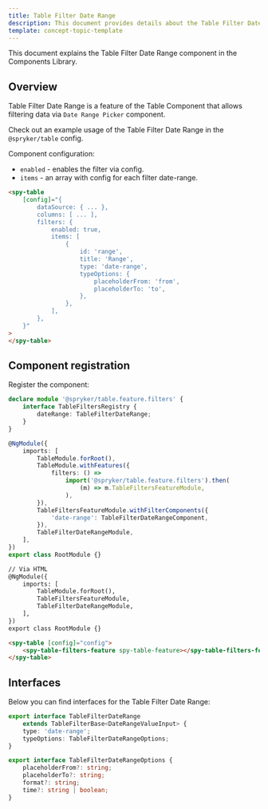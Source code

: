 ```yaml
---
title: Table Filter Date Range
description: This document provides details about the Table Filter Date Range component in the Components Library.
template: concept-topic-template
---
```


This document explains the Table Filter Date Range component in the Components Library.

## Overview

Table Filter Date Range is a feature of the Table Component that allows filtering data via `Date Range Picker` component.

Check out an example usage of the Table Filter Date Range in the `@spryker/table` config.

Component configuration:

- `enabled` - enables the filter via config.  
- `items` - an array with config for each filter date-range.  

```html
<spy-table 
    [config]="{
        dataSource: { ... },
        columns: [ ... ],
        filters: {
            enabled: true,
            items: [
                {
                    id: 'range',
                    title: 'Range',
                    type: 'date-range',
                    typeOptions: {
                        placeholderFrom: 'from',
                        placeholderTo: 'to',
                    },
                },
            ],
        },                                                                                           
    }"
>
</spy-table>
```

## Component registration

Register the component:

```ts
declare module '@spryker/table.feature.filters' {
    interface TableFiltersRegistry {
        dateRange: TableFilterDateRange;
    }
}

@NgModule({
    imports: [
        TableModule.forRoot(),
        TableModule.withFeatures({
            filters: () =>
                import('@spryker/table.feature.filters').then(
                    (m) => m.TableFiltersFeatureModule,
                ),
        }),
        TableFiltersFeatureModule.withFilterComponents({
            'date-range': TableFilterDateRangeComponent,
        }),
        TableFilterDateRangeModule,
    ],
})
export class RootModule {}
```

```html
// Via HTML
@NgModule({
    imports: [
        TableModule.forRoot(),
        TableFiltersFeatureModule,
        TableFilterDateRangeModule,
    ],
})
export class RootModule {}

<spy-table [config]="config">
    <spy-table-filters-feature spy-table-feature></spy-table-filters-feature>
</spy-table>
```

## Interfaces

Below you can find interfaces for the Table Filter Date Range:

```ts
export interface TableFilterDateRange
    extends TableFilterBase<DateRangeValueInput> {
    type: 'date-range';
    typeOptions: TableFilterDateRangeOptions;
}

export interface TableFilterDateRangeOptions {
    placeholderFrom?: string;
    placeholderTo?: string;
    format?: string;
    time?: string | boolean;
}
```
